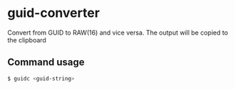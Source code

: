 # guid-converter
Convert from GUID to RAW(16) and vice versa. The output will be copied to the clipboard

## Command usage

```bash
$ guidc <guid-string>
```